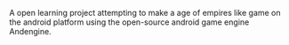 A open learning project attempting to make a age of empires like game on the android platform using the open-source android game engine Andengine.